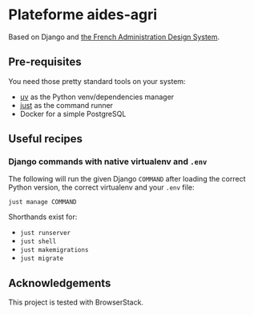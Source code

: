 # Plateforme aides-agri

Based on Django and [the French Administration Design System](https://www.systeme-de-design.gouv.fr/).

## Pre-requisites

You need those pretty standard tools on your system:
- [uv](https://docs.astral.sh/uv/) as the Python venv/dependencies manager
- [just](https://just.systems/) as the command runner
- Docker for a simple PostgreSQL

## Useful recipes

### Django commands with native virtualenv and `.env`

The following will run the given Django `COMMAND` after loading the correct Python version, the correct virtualenv and your `.env` file:

```shell
just manage COMMAND
```

Shorthands exist for:
- `just runserver`
- `just shell`
- `just makemigrations`
- `just migrate`

## Acknowledgements

This project is tested with BrowserStack.